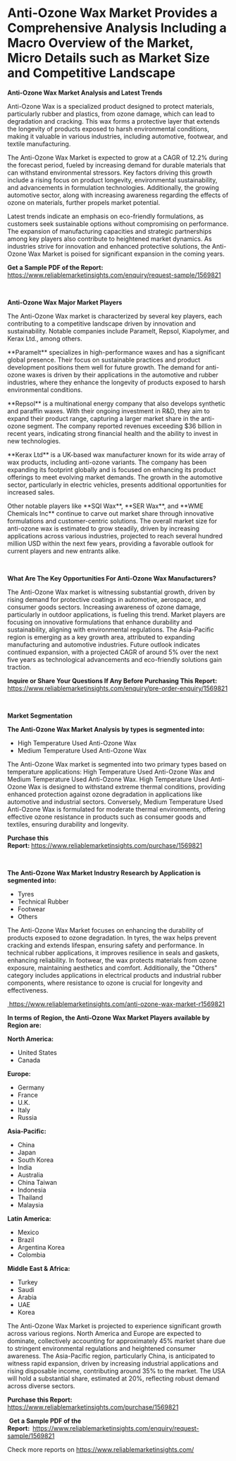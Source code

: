 <p><h1>Anti-Ozone Wax Market Provides a Comprehensive Analysis Including a Macro Overview of the Market, Micro Details such as Market Size and Competitive Landscape</h1></p><p><strong>Anti-Ozone Wax Market Analysis and Latest Trends</strong></p>
<p><p>Anti-Ozone Wax is a specialized product designed to protect materials, particularly rubber and plastics, from ozone damage, which can lead to degradation and cracking. This wax forms a protective layer that extends the longevity of products exposed to harsh environmental conditions, making it valuable in various industries, including automotive, footwear, and textile manufacturing.</p><p>The Anti-Ozone Wax Market is expected to grow at a CAGR of 12.2% during the forecast period, fueled by increasing demand for durable materials that can withstand environmental stressors. Key factors driving this growth include a rising focus on product longevity, environmental sustainability, and advancements in formulation technologies. Additionally, the growing automotive sector, along with increasing awareness regarding the effects of ozone on materials, further propels market potential. </p><p>Latest trends indicate an emphasis on eco-friendly formulations, as customers seek sustainable options without compromising on performance. The expansion of manufacturing capacities and strategic partnerships among key players also contribute to heightened market dynamics. As industries strive for innovation and enhanced protective solutions, the Anti-Ozone Wax Market is poised for significant expansion in the coming years.</p></p>
<p><strong>Get a Sample PDF of the Report:&nbsp;</strong> <a href="https://www.reliablemarketinsights.com/enquiry/request-sample/1569821?utm_campaign=2636&utm_medium=2&utm_source=Github&utm_content=ia&utm_term=25032025&utm_id=anti-ozone-wax">https://www.reliablemarketinsights.com/enquiry/request-sample/1569821</a></p>
<p>&nbsp;</p>
<p><strong>Anti-Ozone Wax Major Market Players</strong></p>
<p><p>The Anti-Ozone Wax market is characterized by several key players, each contributing to a competitive landscape driven by innovation and sustainability. Notable companies include Paramelt, Repsol, Kiapolymer, and Kerax Ltd., among others.</p><p>**Paramelt** specializes in high-performance waxes and has a significant global presence. Their focus on sustainable practices and product development positions them well for future growth. The demand for anti-ozone waxes is driven by their applications in the automotive and rubber industries, where they enhance the longevity of products exposed to harsh environmental conditions.</p><p>**Repsol** is a multinational energy company that also develops synthetic and paraffin waxes. With their ongoing investment in R&D, they aim to expand their product range, capturing a larger market share in the anti-ozone segment. The company reported revenues exceeding $36 billion in recent years, indicating strong financial health and the ability to invest in new technologies.</p><p>**Kerax Ltd** is a UK-based wax manufacturer known for its wide array of wax products, including anti-ozone variants. The company has been expanding its footprint globally and is focused on enhancing its product offerings to meet evolving market demands. The growth in the automotive sector, particularly in electric vehicles, presents additional opportunities for increased sales.</p><p>Other notable players like **SQI Wax**, **SER Wax**, and **WME Chemicals Inc** continue to carve out market share through innovative formulations and customer-centric solutions. The overall market size for anti-ozone wax is estimated to grow steadily, driven by increasing applications across various industries, projected to reach several hundred million USD within the next few years, providing a favorable outlook for current players and new entrants alike.</p></p>
<p>&nbsp;</p>
<p><strong>What Are The Key Opportunities For Anti-Ozone Wax Manufacturers?</strong></p>
<p><p>The Anti-Ozone Wax market is witnessing substantial growth, driven by rising demand for protective coatings in automotive, aerospace, and consumer goods sectors. Increasing awareness of ozone damage, particularly in outdoor applications, is fueling this trend. Market players are focusing on innovative formulations that enhance durability and sustainability, aligning with environmental regulations. The Asia-Pacific region is emerging as a key growth area, attributed to expanding manufacturing and automotive industries. Future outlook indicates continued expansion, with a projected CAGR of around 5% over the next five years as technological advancements and eco-friendly solutions gain traction.</p></p>
<p><strong>Inquire or Share Your Questions If Any Before Purchasing This Report:</strong> <a href="https://www.reliablemarketinsights.com/enquiry/pre-order-enquiry/1569821?utm_campaign=2636&utm_medium=2&utm_source=Github&utm_content=ia&utm_term=25032025&utm_id=anti-ozone-wax">https://www.reliablemarketinsights.com/enquiry/pre-order-enquiry/1569821</a></p>
<p>&nbsp;</p>
<p><strong>Market Segmentation</strong></p>
<p><strong>The Anti-Ozone Wax Market Analysis by types is segmented into:</strong></p>
<p><ul><li>High Temperature Used Anti-Ozone Wax</li><li>Medium Temperature Used Anti-Ozone Wax</li></ul></p>
<p><p>The Anti-Ozone Wax market is segmented into two primary types based on temperature applications: High Temperature Used Anti-Ozone Wax and Medium Temperature Used Anti-Ozone Wax. High Temperature Used Anti-Ozone Wax is designed to withstand extreme thermal conditions, providing enhanced protection against ozone degradation in applications like automotive and industrial sectors. Conversely, Medium Temperature Used Anti-Ozone Wax is formulated for moderate thermal environments, offering effective ozone resistance in products such as consumer goods and textiles, ensuring durability and longevity.</p></p>
<p><strong>Purchase this Report:&nbsp;</strong><a href="https://www.reliablemarketinsights.com/purchase/1569821?utm_campaign=2636&utm_medium=2&utm_source=Github&utm_content=ia&utm_term=25032025&utm_id=anti-ozone-wax">https://www.reliablemarketinsights.com/purchase/1569821</a></p>
<p>&nbsp;</p>
<p><strong>The Anti-Ozone Wax Market Industry Research by Application is segmented into:</strong></p>
<p><ul><li>Tyres</li><li>Technical Rubber</li><li>Footwear</li><li>Others</li></ul></p>
<p><p>The Anti-Ozone Wax Market focuses on enhancing the durability of products exposed to ozone degradation. In tyres, the wax helps prevent cracking and extends lifespan, ensuring safety and performance. In technical rubber applications, it improves resilience in seals and gaskets, enhancing reliability. In footwear, the wax protects materials from ozone exposure, maintaining aesthetics and comfort. Additionally, the "Others" category includes applications in electrical products and industrial rubber components, where resistance to ozone is crucial for longevity and effectiveness.</p></p>
<p><a href="https://www.reliablemarketinsights.com/anti-ozone-wax-market-r1569821?utm_campaign=2636&utm_medium=2&utm_source=Github&utm_content=ia&utm_term=25032025&utm_id=anti-ozone-wax">&nbsp;https://www.reliablemarketinsights.com/anti-ozone-wax-market-r1569821</a></p>
<p><strong>In terms of Region, the Anti-Ozone Wax Market Players available by Region are:</strong></p>
<p>
    <p> <strong> North America: </strong>
        <ul>
            <li>United States</li>
            <li>Canada</li>
        </ul>
        </p> 
    <p> <strong> Europe: </strong>
        <ul>
            <li>Germany</li>
            <li>France</li>
            <li>U.K.</li>
            <li>Italy</li>
            <li>Russia</li>
        </ul>
        </p> 
    <p> <strong> Asia-Pacific: </strong>
        <ul>
            <li>China</li>
            <li>Japan</li>
            <li>South Korea</li>
            <li>India</li>
            <li>Australia</li>
            <li>China Taiwan</li>
            <li>Indonesia</li>
            <li>Thailand</li>
            <li>Malaysia</li>
        </ul>
        </p> 
    <p> <strong> Latin America: </strong>
        <ul>
            <li>Mexico</li>
            <li>Brazil</li>
            <li>Argentina Korea</li>
            <li>Colombia</li>
        </ul>
        </p> 
    <p> <strong> Middle East & Africa: </strong>
        <ul>
            <li>Turkey</li>
            <li>Saudi</li>
            <li>Arabia</li>
            <li>UAE</li>
            <li>Korea</li>
        </ul>
    </p>
    </p>
<p><p>The Anti-Ozone Wax Market is projected to experience significant growth across various regions. North America and Europe are expected to dominate, collectively accounting for approximately 45% market share due to stringent environmental regulations and heightened consumer awareness. The Asia-Pacific region, particularly China, is anticipated to witness rapid expansion, driven by increasing industrial applications and rising disposable income, contributing around 35% to the market. The USA will hold a substantial share, estimated at 20%, reflecting robust demand across diverse sectors.</p></p>
<p><strong>Purchase this Report: </strong><a href="https://www.reliablemarketinsights.com/purchase/1569821?utm_campaign=2636&utm_medium=2&utm_source=Github&utm_content=ia&utm_term=25032025&utm_id=anti-ozone-wax">https://www.reliablemarketinsights.com/purchase/1569821</a></p>
<p>&nbsp;<strong>Get a Sample PDF of the Report:&nbsp;&nbsp;</strong><a href="https://www.reliablemarketinsights.com/enquiry/request-sample/1569821?utm_campaign=2636&utm_medium=2&utm_source=Github&utm_content=ia&utm_term=25032025&utm_id=anti-ozone-wax">https://www.reliablemarketinsights.com/enquiry/request-sample/1569821</a></p>
<p><strong></strong></p>
<p>Check more reports on <a href="https://www.reliablemarketinsights.com/?utm_campaign=2636&utm_medium=2&utm_source=Github&utm_content=ia&utm_term=25032025&utm_id=anti-ozone-wax">https://www.reliablemarketinsights.com/</a></p>